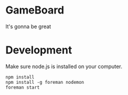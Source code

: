 # GameBoard

It's gonna be great


# Development
Make sure node.js is installed on your computer.

    npm install
    npm install -g foreman nodemon
    foreman start

